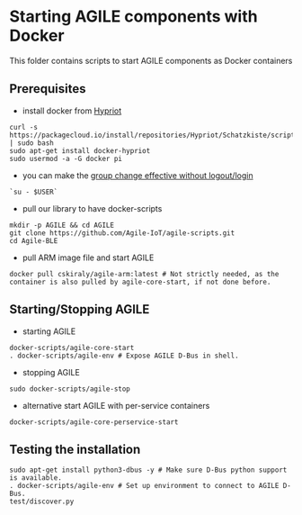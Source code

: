 
Starting AGILE components with Docker
===

This folder contains scripts to start AGILE components as Docker containers

Prerequisites
---
- install docker from [Hypriot](http://blog.hypriot.com/post/your-number-one-source-for-docker-on-arm/)
```
curl -s https://packagecloud.io/install/repositories/Hypriot/Schatzkiste/script.deb.sh | sudo bash
sudo apt-get install docker-hypriot
sudo usermod -a -G docker pi
```

- you can make the [group change effective without logout/login](http://superuser.com/questions/272061/reload-a-linux-users-group-assignments-without-logging-out)
```
`su - $USER`
```

- pull our library to have docker-scripts
```
mkdir -p AGILE && cd AGILE
git clone https://github.com/Agile-IoT/agile-scripts.git
cd Agile-BLE
```

- pull ARM image file and start AGILE
```
docker pull cskiraly/agile-arm:latest # Not strictly needed, as the container is also pulled by agile-core-start, if not done before.
```

Starting/Stopping AGILE
---

- starting AGILE

```
docker-scripts/agile-core-start
. docker-scripts/agile-env # Expose AGILE D-Bus in shell. 
```

- stopping AGILE
```
sudo docker-scripts/agile-stop
```

- alternative start AGILE with per-service containers
```
docker-scripts/agile-core-perservice-start
```

Testing the installation
---

```
sudo apt-get install python3-dbus -y # Make sure D-Bus python support is available.
. docker-scripts/agile-env # Set up environment to connect to AGILE D-Bus.                                                      
test/discover.py
```

